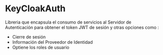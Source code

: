 # KeyCloakAuth

Libreria que encapsula el consumo de servicios al Servidor de Autenticación para obtener el token JWT de sesión y otras opciones como :
- Cierre de sesión
- Información del Proveedor de Identidad
- Optiene los roles de usuario